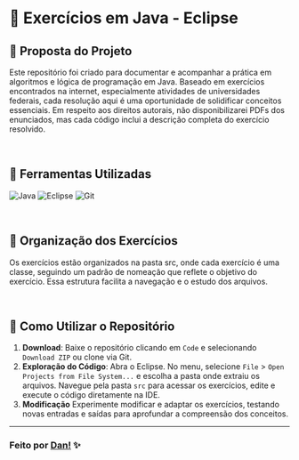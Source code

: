 # 📂 Exercícios em Java - Eclipse

## 📌 Proposta do Projeto
Este repositório foi criado para documentar e acompanhar a prática em algoritmos e lógica de programação em Java. Baseado em exercícios encontrados na internet, especialmente atividades de universidades federais, cada resolução aqui é uma oportunidade de solidificar conceitos essenciais. Em respeito aos direitos autorais, não disponibilizarei PDFs dos enunciados, mas cada código inclui a descrição completa do exercício resolvido.

<br>

## 📌 Ferramentas Utilizadas
![Java](https://img.shields.io/badge/java-%23ED8B00.svg?style=for-the-badge&logo=openjdk&logoColor=white)
![Eclipse](https://img.shields.io/badge/Eclipse-FE7A16.svg?style=for-the-badge&logo=Eclipse&logoColor=white)
![Git](https://img.shields.io/badge/git-%23F05033.svg?style=for-the-badge&logo=git&logoColor=white)

<br>

## 📌 Organização dos Exercícios
Os exercícios estão organizados na pasta src, onde cada exercício é uma classe, seguindo um padrão de nomeação que reflete o objetivo do exercício. Essa estrutura facilita a navegação e o estudo dos arquivos.

<br>

## 📌 Como Utilizar o Repositório
1. **Download**: Baixe o repositório clicando em `Code` e selecionando `Download ZIP` ou clone via Git.
2. **Exploração do Código**: Abra o Eclipse. No menu, selecione `File` > `Open Projects from File System...` e escolha a pasta onde extraiu os arquivos. Navegue pela pasta `src` para acessar os exercícios, edite e execute o código diretamente na IDE.
3. **Modificação** Experimente modificar e adaptar os exercícios, testando novas entradas e saídas para aprofundar a compreensão dos conceitos.

---

### Feito por [Dan!](https://github.com/danvasquesc) ✨
